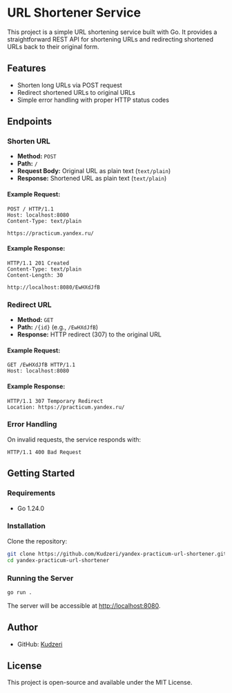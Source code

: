 # URL Shortener Service

This project is a simple URL shortening service built with Go. It provides a straightforward REST API for shortening URLs and redirecting shortened URLs back to their original form.

## Features

- Shorten long URLs via POST request
- Redirect shortened URLs to original URLs
- Simple error handling with proper HTTP status codes

## Endpoints

### Shorten URL

- **Method:** `POST`
- **Path:** `/`
- **Request Body:** Original URL as plain text (`text/plain`)
- **Response:** Shortened URL as plain text (`text/plain`)

#### Example Request:
```http
POST / HTTP/1.1
Host: localhost:8080
Content-Type: text/plain

https://practicum.yandex.ru/
```

#### Example Response:
```http
HTTP/1.1 201 Created
Content-Type: text/plain
Content-Length: 30

http://localhost:8080/EwHXdJfB
```

### Redirect URL

- **Method:** `GET`
- **Path:** `/{id}` (e.g., `/EwHXdJfB`)
- **Response:** HTTP redirect (307) to the original URL

#### Example Request:
```http
GET /EwHXdJfB HTTP/1.1
Host: localhost:8080
```

#### Example Response:
```http
HTTP/1.1 307 Temporary Redirect
Location: https://practicum.yandex.ru/
```

### Error Handling

On invalid requests, the service responds with:
```http
HTTP/1.1 400 Bad Request
```

## Getting Started

### Requirements

- Go 1.24.0

### Installation

Clone the repository:

```bash
git clone https://github.com/Kudzeri/yandex-practicum-url-shortener.git
cd yandex-practicum-url-shortener
```

### Running the Server

```bash
go run .
```

The server will be accessible at [http://localhost:8080](http://localhost:8080).


## Author

- GitHub: [Kudzeri](https://github.com/Kudzeri)

## License

This project is open-source and available under the MIT License.